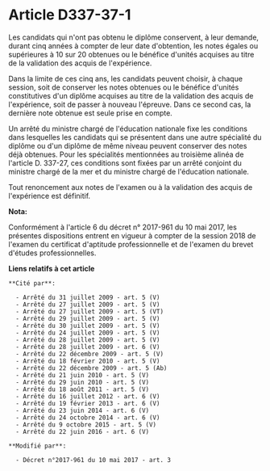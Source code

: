 # Article D337-37-1

Les candidats qui n'ont pas obtenu le diplôme conservent, à leur demande, durant cinq années à compter de leur date
d'obtention, les notes égales ou supérieures à 10 sur 20 obtenues ou le bénéfice d'unités acquises au titre de la validation
des acquis de l'expérience.

Dans la limite de ces cinq ans, les candidats peuvent choisir, à chaque session, soit de conserver les notes obtenues ou le
bénéfice d'unités constitutives d'un diplôme acquises au titre de la validation des acquis de l'expérience, soit de passer à
nouveau l'épreuve. Dans ce second cas, la dernière note obtenue est seule prise en compte.

Un arrêté du ministre chargé de l'éducation nationale fixe les conditions dans lesquelles les candidats qui se présentent
dans une autre spécialité du diplôme ou d'un diplôme de même niveau peuvent conserver des notes déjà obtenues. Pour les
spécialités mentionnées au troisième alinéa de l'article D. 337-27, ces conditions sont fixées par un arrêté conjoint du
ministre chargé de la mer et du ministre chargé de l'éducation nationale.

Tout renoncement aux notes de l'examen ou à la validation des acquis de l'expérience est définitif.

**Nota:**

Conformément à l'article 6 du décret n° 2017-961 du 10 mai 2017, les présentes dispositions entrent en vigueur à compter de
la session 2018 de l'examen du certificat d'aptitude professionnelle et de l'examen du brevet d'études professionnelles.

**Liens relatifs à cet article**

	**Cité par**:

	  - Arrêté du 31 juillet 2009 - art. 5 (V)
	  - Arrêté du 27 juillet 2009 - art. 5 (V)
	  - Arrêté du 27 juillet 2009 - art. 5 (VT)
	  - Arrêté du 29 juillet 2009 - art. 5 (V)
	  - Arrêté du 30 juillet 2009 - art. 5 (V)
	  - Arrêté du 24 juillet 2009 - art. 5 (V)
	  - Arrêté du 28 juillet 2009 - art. 5 (V)
	  - Arrêté du 28 juillet 2009 - art. 6 (V)
	  - Arrêté du 22 décembre 2009 - art. 5 (V)
	  - Arrêté du 18 février 2010 - art. 5 (V)
	  - Arrêté du 22 décembre 2009 - art. 5 (Ab)
	  - Arrêté du 21 juin 2010 - art. 5 (V)
	  - Arrêté du 29 juin 2010 - art. 5 (V)
	  - Arrêté du 18 août 2011 - art. 5 (V)
	  - Arrêté du 16 juillet 2012 - art. 6 (V)
	  - Arrêté du 19 février 2013 - art. 6 (V)
	  - Arrêté du 23 juin 2014 - art. 6 (V)
	  - Arrêté du 24 octobre 2014 - art. 6 (V)
	  - Arrêté du 9 octobre 2015 - art. 5 (V)
	  - Arrêté du 22 juin 2016 - art. 6 (V)

	**Modifié par**:

	  - Décret n°2017-961 du 10 mai 2017 - art. 3
